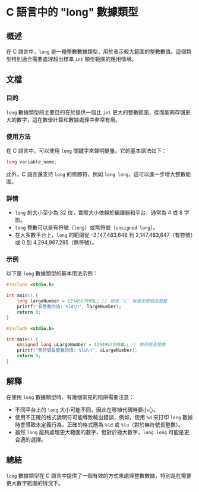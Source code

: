 <!--
Meta Description: # C 語言中的 "long" 數據類型 ## 概述 在 C 語言中，`long` 是一種整數數據類型，用於表示較大範圍的整數數值。這個類型特別適合需要處理超出標準 `int` 類型範圍的應用情境。 ## 文檔 ### 目的 `long` 數據類型的主要目的在於提供一個比 `int` 更大的整數範圍...
Meta Keywords: long, int, 語言中, unsigned, 147
-->

# C 語言中的 "long" 數據類型

## 概述
在 C 語言中，`long` 是一種整數數據類型，用於表示較大範圍的整數數值。這個類型特別適合需要處理超出標準 `int` 類型範圍的應用情境。

## 文檔
### 目的
`long` 數據類型的主要目的在於提供一個比 `int` 更大的整數範圍，從而能夠存儲更大的數字，這在數學計算和數據處理中非常有用。

### 使用方法
在 C 語言中，可以使用 `long` 關鍵字來聲明變量。它的基本語法如下：
```c
long variable_name;
```
此外，C 語言還支持 `long` 的修飾符，例如 `long long`，這可以進一步增大整數範圍。

### 詳情
- `long` 的大小至少為 32 位，實際大小依賴於編譯器和平台，通常為 4 或 8 字節。
- `long` 整數可以是有符號（`long`）或無符號（`unsigned long`）。
- 在大多數平台上，`long` 的範圍從 -2,147,483,648 到 2,147,483,647（有符號）或 0 到 4,294,967,295（無符號）。
  
### 示例
以下是 `long` 數據類型的基本用法示例：

```c
#include <stdio.h>

int main() {
    long largeNumber = 1234567890L; // 使用 'L' 後綴來聲明長整數
    printf("長整數的值: %ld\n", largeNumber);
    return 0;
}
```

```c
#include <stdio.h>

int main() {
    unsigned long uLargeNumber = 4294967295UL; // 無符號長整數
    printf("無符號長整數的值: %lu\n", uLargeNumber);
    return 0;
}
```

## 解釋
在使用 `long` 數據類型時，有幾個常見的陷阱需要注意：
- 不同平台上的 `long` 大小可能不同，因此在移植代碼時要小心。
- 使用不正確的格式說明符可能導致輸出錯誤，例如，使用 `%d` 來打印 `long` 數據時會導致未定義行為，正確的格式應為 `%ld` 或 `%lu`（對於無符號長整數）。
- 雖然 `long` 能夠處理更大範圍的數字，但對於極大數字，`long long` 可能是更合適的選擇。

## 總結
`long` 數據類型在 C 語言中提供了一個有效的方式來處理整數數據，特別是在需要更大數字範圍的情況下。